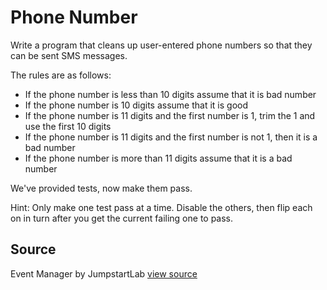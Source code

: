 # Phone Number

Write a program that cleans up user-entered phone numbers so that they can be
sent SMS messages.

The rules are as follows:

* If the phone number is less than 10 digits assume that it is bad number
* If the phone number is 10 digits assume that it is good
* If the phone number is 11 digits and the first number is 1, trim the 1 and
  use the first 10 digits
* If the phone number is 11 digits and the first number is not 1, then it is a
  bad number
* If the phone number is more than 11 digits assume that it is a bad number

We've provided tests, now make them pass.

Hint: Only make one test pass at a time.  Disable the others, then flip each
on in turn after you get the current failing one to pass.


## Source

Event Manager by JumpstartLab [view source](http://tutorials.jumpstartlab.com/projects/eventmanager.html)
